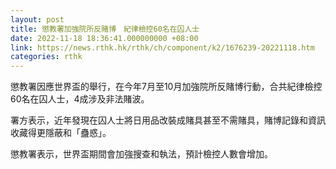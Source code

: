 ```yaml
---
layout: post
title: 懲教署加強院所反賭博　紀律檢控60名在囚人士
date: 2022-11-18 18:36:41.000000000 +08:00
link: https://news.rthk.hk/rthk/ch/component/k2/1676239-20221118.htm
categories: rthk
---
```


懲教署因應世界盃的舉行，在今年7月至10月加強院所反賭博行動，合共紀律檢控60名在囚人士，4成涉及非法賭波。

署方表示，近年發現在囚人士將日用品改裝成賭具甚至不需賭具，賭博記錄和資訊收藏得更隱蔽和「蠱惑」。

懲教署表示，世界盃期間會加強搜查和執法，預計檢控人數會增加。
